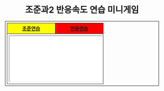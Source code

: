 
<html>
<head>
<style>
table, th, td 
{
    border: 1px solid black;
    border-collapse: collapse;
}
body, table, th, td {
    padding: 5px;
    text-align: center;    
}
</style>
</head>
<body>
                            <caption> <h1> 조준과2 반응속도 연습 미니게임 </h1> </caption>
<table style="width:100%">
  <tr>
                            <th colspan="2"  style="color: black; background-color: yellow"> <a href="조준바탕 - 중.html" target="if_a">조준연습</a> </th>
                            <th colspan="2" style="color: blue; background-color: red"> <a href="반응바탕 - 중.html" target="if_a">반응연습</a> </th>
  </tr>
  <tr>
      <th colspan="4">
         <center>
                      <iframe src="조준바탕 - 중.html" width="100%" height="100%" name="if_a" frameborder="1"></iframe>
                  </center>
          </body>
          </html>
